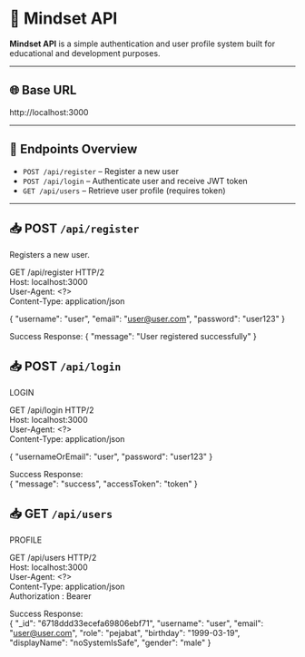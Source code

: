 # 🧬 Mindset API

**Mindset API** is a simple authentication and user profile system built for educational and development purposes.

---

## 🌐 Base URL

http://localhost:3000


---

## 📌 Endpoints Overview

- `POST /api/register` – Register a new user
- `POST /api/login` – Authenticate user and receive JWT token
- `GET /api/users` – Retrieve user profile (requires token)

---

## 📥 POST `/api/register`

Registers a new user.


GET /api/register HTTP/2 <br>
Host: localhost:3000 <br>
User-Agent: <?> <br>
Content-Type: application/json <br>

{
  "username": "user",
  "email": "user@user.com",
  "password": "user123"
}


Success Response:
{
  "message": "User registered successfully"
}


## 📥 POST `/api/login`

LOGIN


GET /api/login HTTP/2 <br>
Host: localhost:3000 <br>
User-Agent: <?> <br>
Content-Type: application/json <br>

{
  "usernameOrEmail": "user",
  "password": "user123"
}

Success Response: <br>
{
  "message": "success",
  "accessToken": "token"
}


## 📥 GET `/api/users`

PROFILE


GET /api/users HTTP/2 <br>
Host: localhost:3000 <br>
User-Agent: <?> <br>
Content-Type: application/json <br>
Authorization : Bearer  <token> <br>



Success Response: <br>
{
    "_id": "6718ddd33ecefa69806ebf71",
    "username": "user",
    "email": "user@user.com",
    "role": "pejabat",
    "birthday": "1999-03-19",
    "displayName": "noSystemIsSafe",
    "gender": "male"
}

